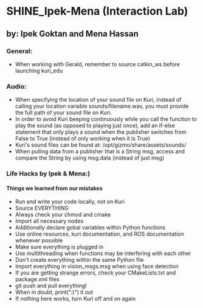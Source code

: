 # SHINE_Ipek-Mena (Interaction Lab)
## by: Ipek Goktan and Mena Hassan

### General:
* When working with Gerald, remember to source catkin_ws before launching kuri_edu

### Audio:
* When specifying the location of your sound file on Kuri, instead of calling your location variable sounds/filename.wav, you must provide the full path of your sound file on Kuri. 
* In order to avoid Kuri beeping continuously while you call the function to play the sound (as opposed to playing just once), add an if-else statement that only plays a sound when the publisher switches from False to True (instead of only working when it is True)
* Kuri's sound files can be found at: /opt/gizmo/share/assets/sounds/
* When pulling data from a publisher that is a String msg, access and compare the String by using msg.data (instead of just msg)

### Life Hacks by Ipek & Mena:)
#### Things we learned from our mistakes
* Run and write your code locally, not on Kuri
* Source EVERYTHING
* Always check your chmod and cmake
* Import all necessary nodes
* Additionally declare gobal variables within Python functions
* Use online resources, kuri documentation, and ROS documentation whenever possible
* Make sure everything is plugged in
* Use multithreading when functions may be interfering with each other
* Don't create everything within the same Python file
* Import everything in vision_msgs.msg when using face detection
* If you are getting strange errors, check your CMakeLists.txt and package.xml files
* git push and pull everything!
* When in doubt, print(":)") it out
* If nothing here works, turn Kuri off and on again

